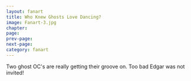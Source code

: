 ```yaml
---
layout: fanart
title: Who Knew Ghosts Love Dancing?
image: Fanart-3.jpg
chapter: 
page: 
prev-page:
next-page: 
category: fanart
---
```

Two ghost OC's are really getting their groove on. Too bad Edgar was not invited!

